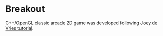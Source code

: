 # Breakout
C++/OpenGL classic arcade 2D game was developed following [Joey de Vries tutorial](https://learnopengl.com/In-Practice/2D-Game/Breakout).
